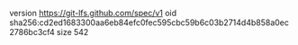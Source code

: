 version https://git-lfs.github.com/spec/v1
oid sha256:cd2ed1683300aa6eb84efc0fec595cbc59b6c03b2714d4b858a0ec2786bc3cf4
size 542
